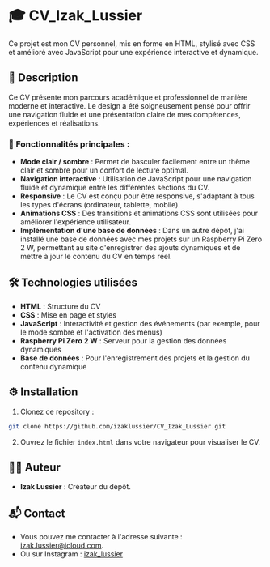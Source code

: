 # 🎓 CV_Izak_Lussier

Ce projet est mon CV personnel, mis en forme en HTML, stylisé avec CSS et amélioré avec JavaScript pour une expérience interactive et dynamique.

## 📜 Description

Ce CV présente mon parcours académique et professionnel de manière moderne et interactive. Le design a été soigneusement pensé pour offrir une navigation fluide et une présentation claire de mes compétences, expériences et réalisations.

### 🌟 Fonctionnalités principales :
- **Mode clair / sombre** : Permet de basculer facilement entre un thème clair et sombre pour un confort de lecture optimal.
- **Navigation interactive** : Utilisation de JavaScript pour une navigation fluide et dynamique entre les différentes sections du CV.
- **Responsive** : Le CV est conçu pour être responsive, s'adaptant à tous les types d'écrans (ordinateur, tablette, mobile).
- **Animations CSS** : Des transitions et animations CSS sont utilisées pour améliorer l'expérience utilisateur.
- **Implémentation d'une base de données** : Dans un autre dépôt, j'ai installé une base de données avec mes projets sur un Raspberry Pi Zero 2 W, permettant au site d'enregistrer des ajouts dynamiques et de mettre à jour le contenu du CV en temps réel.

## 🛠️ Technologies utilisées

- **HTML** : Structure du CV
- **CSS** : Mise en page et styles
- **JavaScript** : Interactivité et gestion des événements (par exemple, pour le mode sombre et l'activation des menus)
- **Raspberry Pi Zero 2 W** : Serveur pour la gestion des données dynamiques
- **Base de données** : Pour l'enregistrement des projets et la gestion du contenu dynamique

## ⚙️ Installation

1. Clonez ce repository :

```bash 
git clone https://github.com/izaklussier/CV_Izak_Lussier.git
```

2. Ouvrez le fichier `index.html` dans votre navigateur pour visualiser le CV.

## 👨‍💻 Auteur  

- **Izak Lussier** : Créateur du dépôt.  

## 📬 Contact  

- Vous pouvez me contacter à l'adresse suivante : [izak.lussier@icloud.com](mailto:izak.lussier@icloud.com).
- Ou sur Instagram : [izak_lussier](https://www.instagram.com/izak_lussier)